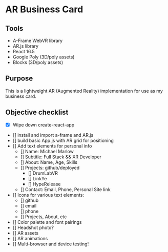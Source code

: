 # AR Business Card

## Tools

- A-Frame WebVR library
- AR.js library
- React 16.5
- Google Poly (3D/poly assets)
- Blocks (3D/poly assets)

## Purpose

This is a lightweight AR (Augmented Reality) implementation for use as my business card.

## Objective checklist

- [x] Wipe down create-react-app
- [] install and import a-frame and AR.js
- [] build basic App.js with AR grid for positioning
- [] Add text elements for personal info
  - [] Name: Michael Marlow
  - [] Subtitle: Full Stack && XR Developer
  - [] About: Name, Age, Skills
  - [] Projects: github/deployed
    - [] DrumLabVR
    - [] LinkYe
    - [] HypeRelease
  - [] Contact: Email, Phone, Personal Site link
- [] Icons for various text elements:
  - [] github
  - [] email
  - [] phone
  - [] Projects, About, etc
- [] Color palette and font pairings
- [] Headshot photo?
- [] AR assets
- [] AR animations
- [] Multi-browser and device testing!
